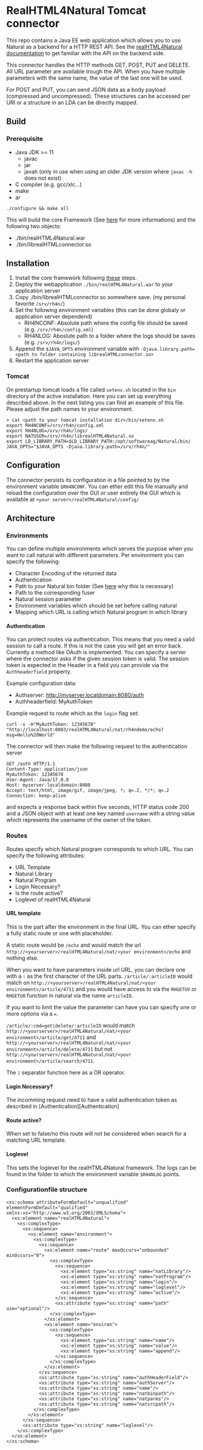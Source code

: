 # RealHTML4Natural Tomcat connector

This repo contains a Java EE web application which allows you to use Natural as a backend for a HTTP REST API. See the [realHTML4Natural documentation]() to get familiar with the API on the backend side.

This connector handles the HTTP methods GET, POST, PUT and DELETE. All URL parameter are available trough the API. When you have multiple parameters with the same name, the value of the last one will be used.

For POST and PUT, you can send JSON data as a body payload (compressed and uncompressed). These structures can be accessed per URI or a structure in an LDA can be directly mapped.


## Build
### Prerequisite

* Java JDK >= 11
  * javac
  * jar
  * javah (only in use when using an older JDK version where `javac -h` does not exist)
* C compiler (e.g. gcc/xlc...)
* make
* ar

```
./configure && make all
```

This will build the core Framework (See [here](https://github.com/audacity363/realHTML4NaturalCore#dependencies) for more informations) and the following two objects:

* ./bin/realHTML4Natural.war
* ./bin/librealHTMLconnector.so

## Installation

1. Install the core framework following [these](https://github.com/audacity363/realHTML4NaturalCore#installation) steps.
2. Deploy the webapplication `./bin/realHTML4Natural.war` to your application server
3. Copy ./bin/librealHTMLconnector.so somewhere save. (my personal favorite `/srv/rh4n/`)
4. Set the following environment variables (this can be done globaly or application server dependend)
   - RH4NCONF: Absolute path where the config file should be saved (e.g. `/srv/rh4n/config.xml`)
   - RH4NLOG: Aboslute path to a folder where the logs should be saves (e.g. `/srv/rh4n/logs/`)
5. Append the `$JAVA_OPTS` environment variable with `-Djava.library.path=<path to folder containing librealHTMLconnector.so>`
6. Restart the application server

### Tomcat
On prestartup tomcat loads a file called `setenv.sh` located in the `bin` directory of the active installation. Here you can set up everything described above. In the next listing you can find an example of this file. Please adjust the path names to your environment.
```
> cat <path to your tomcat installation dir>/bin/setenv.sh
export RH4NCONF=/srv/rh4n/config.xml
export RH4NLOG=/srv/rh4n/logs/
export NATUSER=/srv/rh4n/librealHTML4Natural.so
export LD_LIBRARY_PATH=$LD_LIBRARY_PATH:/opt/softwareag/Natural/bin/
JAVA_OPTS="$JAVA_OPTS -Djava.library.path=/srv/rh4n/"
```

## Configuration
The connector persists its configuration in a file pointed to by the environment variable `$RH4NCONF`. You can ether edit this file manually and reload the configuration over the GUI or user entirely the GUI which is available at `<your server>/realHTML4Natural/config/`

## Architecture
### Environments
You can define multiple environments which serves the purpose when you want to call natural with different parameters.
Per environment you can specify the following:

* Character Encoding of the returned data
* Authentication
* Path to your Natural bin folder (See [here](https://github.com/audacity363/realHTML4NaturalCore#realhtml4naturalnatcaller) why this is necessary) 
* Path to the corresponding fuser
* Natural session parameter
* Environment variables which should be set before calling natural
* Mapping which URL is calling which Natural program in which library

#### Authentication 
You can protect routes via authentication. This means that you need a valid session to call a route. If this is not the case you will get an error back. Currently a method like OAuth is implemented. You can specify a server where the connector asks if the given session token is valid. The session token is expected in the Header in a field you can provide via the `Authheaderfield` property.

Example configuration data:

* Authserver: http://myserver.localdomain:8080/auth
* Authheaderfield: MyAuthToken

Example request to route which as the `login` flag set:
```
curl -s -H"MyAuthToken: 12345678" "http://localhost:8083/realHTML4Natural/nat/rh4ndemo/echo?msg=Hello%20World"
```

The connector will then make the following request to the authentication server 

```
GET /auth HTTP/1.1
Content-Type: application/json
MyAuthToken: 12345678
User-Agent: Java/17.0.8
Host: myserver.localdomain:8080
Accept: text/html, image/gif, image/jpeg, *; q=.2, */*; q=.2
Connection: keep-alive
```

and expects a response back within five seconds, HTTP status code 200 and a JSON object with at least one key named `username` with a string value which represents the username of the owner of the token. 


### Routes
Routes specify which Natural program corresponds to which URL. You can specify the following attributes:

* URL Template
* Natural Library 
* Natural Program
* Login Necessary?
* Is the route active?
* Loglevel of realHTML4Natural

#### URL template
This is the part after the environment in the final URL. You can ether specify a fully static route or one with placeholder.

A static route would be `/echo` and would match the url `http://<yourserver>/realHTML4Natural/nat/<your environment>/echo` and nothing else.

When you want to have parameters inside url URL, you can declare one with a `:` as the first character of the URL parts. `/article/:articleID` would match on `http://<yourserver>/realHTML4Natural/nat/<your environment>/article/4711` and you would have access to via the `RHGETUV` or `RHGETUO` function in natural via the name `articleID`. 

If you want to limit the value the parameter can have you can specify one or more options via a `=`.

`/article/:cmd=get|delete/:articleID` would match `http://<yourserver>/realHTML4Natural/nat/<your environment>/article/get/4711` and `http://<yourserver>/realHTML4Natural/nat/<your environment>/article/delete/4711` but not `http://<yourserver>/realHTML4Natural/nat/<your environment>/article/search/4711`.

The `|` separator function here as a OR operator.

#### Login Necessary?

The incomming request need to have a valid authentication token as described in [Authentication][Authentication]

#### Route active? 

When set to false/no this route will not be considered when search for a matching URL template.

#### Loglevel

This sets the loglevel for the realHTML4Natural framework. The logs can be found in the folder to which the environment variable `$RH4NLOG` points.

### Configurationfile structure
```
<xs:schema attributeFormDefault="unqualified" elementFormDefault="qualified" xmlns:xs="http://www.w3.org/2001/XMLSchema">
  <xs:element name="realHTML4Natural">
    <xs:complexType>
      <xs:sequence>
        <xs:element name="environment">
          <xs:complexType>
            <xs:sequence>
              <xs:element name="route" maxOccurs="unbounded" minOccurs="0">
                <xs:complexType>
                  <xs:sequence>
                    <xs:element type="xs:string" name="natLibrary"/>
                    <xs:element type="xs:string" name="natProgram"/>
                    <xs:element type="xs:string" name="login"/>
                    <xs:element type="xs:string" name="loglevel"/>
                    <xs:element type="xs:string" name="active"/>
                  </xs:sequence>
                  <xs:attribute type="xs:string" name="path" use="optional"/>
                </xs:complexType>
              </xs:element>
              <xs:element name="environ">
                <xs:complexType>
                  <xs:sequence>
                    <xs:element type="xs:string" name="name"/>
                    <xs:element type="xs:string" name="value"/>
                    <xs:element type="xs:string" name="append"/>
                  </xs:sequence>
                </xs:complexType>
              </xs:element>
            </xs:sequence>
            <xs:attribute type="xs:string" name="authHeaderField"/>
            <xs:attribute type="xs:string" name="authServer"/>
            <xs:attribute type="xs:string" name="name"/>
            <xs:attribute type="xs:string" name="natbinpath"/>
            <xs:attribute type="xs:string" name="natparms"/>
            <xs:attribute type="xs:string" name="natsrcpath"/>
          </xs:complexType>
        </xs:element>
      </xs:sequence>
      <xs:attribute type="xs:string" name="loglevel"/>
    </xs:complexType>
  </xs:element>
</xs:schema>
```

